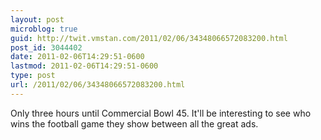 ```yaml
---
layout: post
microblog: true
guid: http://twit.vmstan.com/2011/02/06/34348066572083200.html
post_id: 3044402
date: 2011-02-06T14:29:51-0600
lastmod: 2011-02-06T14:29:51-0600
type: post
url: /2011/02/06/34348066572083200.html
---
```

Only three hours until Commercial Bowl 45. It'll be interesting to see who wins the football game they show between all the great ads.
